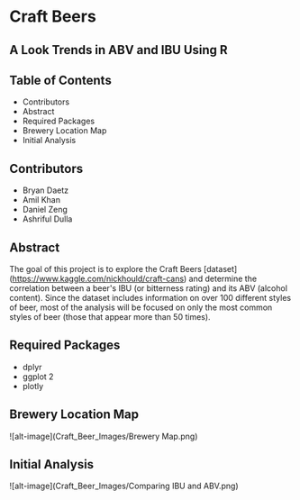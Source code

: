 # Craft Beers
## A Look Trends in ABV and IBU Using R

## Table of Contents
* Contributors
* Abstract
* Required Packages
* Brewery Location Map
* Initial Analysis

## Contributors
* Bryan Daetz
* Amil Khan
* Daniel Zeng
* Ashriful Dulla

## Abstract
The goal of this project is to explore the Craft Beers [dataset] (https://www.kaggle.com/nickhould/craft-cans) and determine the correlation between a beer's IBU (or bitterness rating) and its ABV (alcohol content).  Since the dataset includes information on over 100 different styles of beer, most of the analysis will be focused on only the most common styles of beer (those that appear more than 50 times).

## Required Packages
* dplyr
* ggplot 2
* plotly


## Brewery Location Map
![alt-image](Craft_Beer_Images/Brewery Map.png)

## Initial Analysis
![alt-image](Craft_Beer_Images/Comparing IBU and ABV.png)
